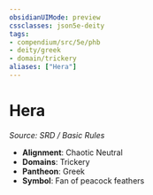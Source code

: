 ```yaml
---
obsidianUIMode: preview
cssclasses: json5e-deity
tags:
- compendium/src/5e/phb
- deity/greek
- domain/trickery
aliases: ["Hera"]
---
```

# Hera
*Source: SRD / Basic Rules* 

- **Alignment**: Chaotic Neutral
- **Domains**: Trickery
- **Pantheon**: Greek
- **Symbol**: Fan of peacock feathers